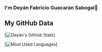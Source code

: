 ### I'm Deyán Fabricio Guacarán Sabogal🦇

## My GitHub Data

[![Deyán's GitHub Stats](https://github-readme-stats.vercel.app/api?username=deyanfgsdev&theme=tokyonight&show_icons=true)]

[![Most Used Languages](https://github-readme-stats.vercel.app/api/top-langs/?username=deyanfgsdev&layout=compact)]
